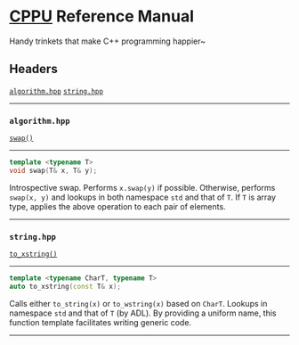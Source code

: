 # [CPPU](https://github.com/Lingxi-Li/CPP_Utility) Reference Manual

Handy trinkets that make C++ programming happier~

## Headers

[`algorithm.hpp`](#algorithm_hpp)
[`string.hpp`](#string_hpp)

----------------------------------------

<a name="algorithm_hpp"></a>
### `algorithm.hpp`

[`swap()`](#swap)

----------------------------------------

<a name="swap"></a>
~~~C++
template <typename T>
void swap(T& x, T& y);
~~~

Introspective swap. Performs `x.swap(y)` if possible. Otherwise, performs
`swap(x, y)` and lookups in both namespace `std` and that of `T`. If `T` is
array type, applies the above operation to each pair of elements.

----------------------------------------

<a name="string_hpp"></a>
### `string.hpp`

[`to_xstring()`](#to_xstring)

----------------------------------------

<a name="to_xstring"></a>
~~~C++
template <typename CharT, typename T>
auto to_xstring(const T& x);
~~~

Calls either `to_string(x)` or `to_wstring(x)` based on `CharT`. Lookups in
namespace `std` and that of `T` (by ADL). By providing a uniform name, this
function template facilitates writing generic code.

----------------------------------------

